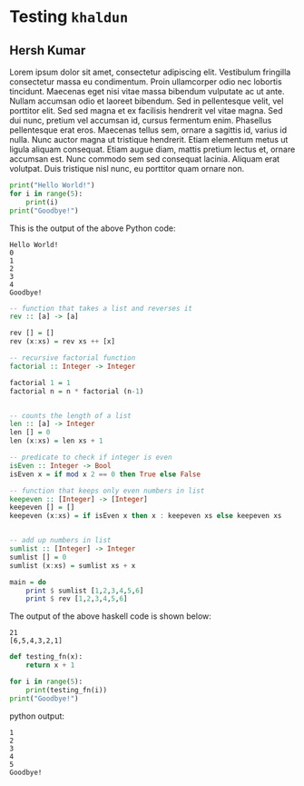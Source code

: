 # Testing `khaldun`
## Hersh Kumar

Lorem ipsum dolor sit amet, consectetur adipiscing elit. Vestibulum fringilla consectetur massa eu condimentum. Proin ullamcorper odio nec lobortis tincidunt. Maecenas eget nisi vitae massa bibendum vulputate ac ut ante. Nullam accumsan odio et laoreet bibendum. Sed in pellentesque velit, vel porttitor elit. Sed sed magna et ex facilisis hendrerit vel vitae magna. Sed dui nunc, pretium vel accumsan id, cursus fermentum enim. Phasellus pellentesque erat eros. Maecenas tellus sem, ornare a sagittis id, varius id nulla. Nunc auctor magna ut tristique hendrerit. Etiam elementum metus ut ligula aliquam consequat. Etiam augue diam, mattis pretium lectus et, ornare accumsan est. Nunc commodo sem sed consequat lacinia. Aliquam erat volutpat. Duis tristique nisl nunc, eu porttitor quam ornare non.

<!---khaldun type="input" name="python test" language="python"--->
```python
print("Hello World!")
for i in range(5):
	print(i)
print("Goodbye!")
```

This is the output of the above Python code:
<!--- khaldun type="output" name="python test" --->	

```
Hello World!
0
1
2
3
4
Goodbye!

```


<!---khaldun type="input" name="haskell test" language="haskell"--->
```haskell
-- function that takes a list and reverses it 
rev :: [a] -> [a]

rev [] = []
rev (x:xs) = rev xs ++ [x]

-- recursive factorial function
factorial :: Integer -> Integer

factorial 1 = 1
factorial n = n * factorial (n-1)


-- counts the length of a list 
len :: [a] -> Integer
len [] = 0
len (x:xs) = len xs + 1

-- predicate to check if integer is even 
isEven :: Integer -> Bool
isEven x = if mod x 2 == 0 then True else False

-- function that keeps only even numbers in list
keepeven :: [Integer] -> [Integer]
keepeven [] = []
keepeven (x:xs) = if isEven x then x : keepeven xs else keepeven xs


-- add up numbers in list 
sumlist :: [Integer] -> Integer
sumlist [] = 0
sumlist (x:xs) = sumlist xs + x

main = do 
    print $ sumlist [1,2,3,4,5,6]
    print $ rev [1,2,3,4,5,6]
```
The output of the above haskell code is shown below:
<!--- khaldun type="output" name="haskell test" --->

```
21
[6,5,4,3,2,1]

```



<!---khaldun type="input" name="pythonfn" language="python" --->
```python
def testing_fn(x):
	return x + 1

for i in range(5):
	print(testing_fn(i))
print("Goodbye!")
```
python output:
<!---khaldun type="output" name="pythonfn" --->

```
1
2
3
4
5
Goodbye!

```


